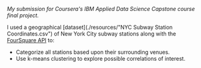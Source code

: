 _My submission for Coursera's IBM Applied Data Science Capstone course final project._

I used a geographical [dataset](./resources/"NYC Subway Station Coordinates.csv") of New York City subway stations 
along with the [FourSquare API](https://developer.foursquare.com/places) to:
* Categorize all stations based upon their surrounding venues.
* Use k-means clustering to explore possible correlations of interest.
